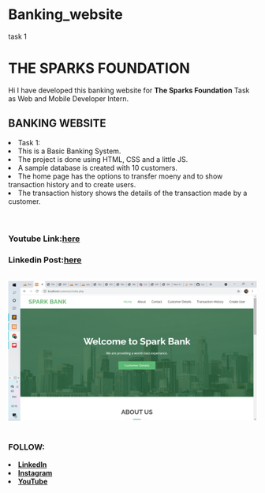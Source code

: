 # Banking_website
task 1
# THE SPARKS FOUNDATION 
<p> Hi I have developed this banking website for <b>The Sparks Foundation</b> Task as Web and Mobile Developer Intern.</p>
<h2 color="green">BANKING WEBSITE </h2>
<li>Task 1:</li>
<li>This is a Basic Banking System.</li>
<li>The project is done using HTML, CSS and a little JS.</li>
<li>A sample database is created with 10 customers.</li>
<li>The home page has the options to transfer moeny and to show transaction history and to create users.</li>
<li>The transaction history shows the details of the transaction made by a customer.</li>

 <br>
 <br>
 
 
  <h3> <b>Youtube Link:<b><a href="https://www.youtube.com/watch?v=st_MvFG-AHM">here<a></h3>
   <h3> <b>Linkedin Post:<b><a href="https://www.linkedin.com/posts/mrithula-v-aa01621b5_task1-thesparksfoundation-gripjune21-activity-6823403531517599745-wGSY/">here<a></h3><br>
 <img src="screenshot/home.png"> <br><br>
    
<h3>FOLLOW:</h3>
<li><a href="https://www.linkedin.com/in/mrithula-v-aa01621b5/">LinkedIn</a>
<li><a href="">Instagram</a>
<li><a
href="">YouTube</a>

